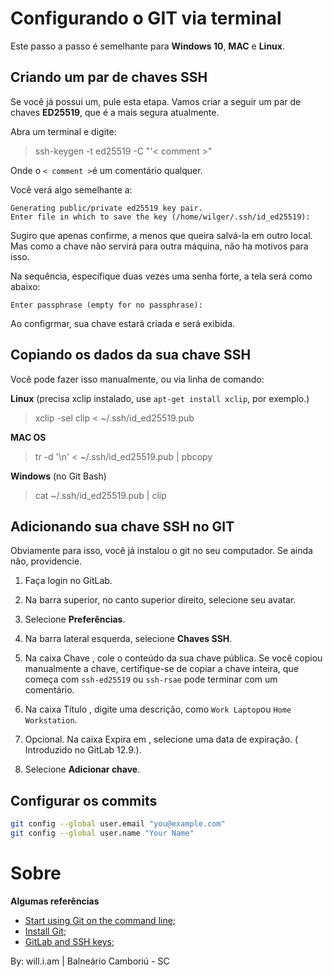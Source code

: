 # Configurando o GIT via terminal

Este passo a passo é semelhante para **Windows 10**, **MAC** e **Linux**.



## Criando um par de chaves SSH

Se você já possui um, pule esta etapa. Vamos criar a seguir um par de chaves **ED25519**, que é a mais segura atualmente.

Abra um terminal e digite:

> ssh-keygen -t ed25519 -C "'< comment >"

Onde o `< comment >`é um comentário qualquer.

Você verá algo semelhante a:

```
Generating public/private ed25519 key pair.
Enter file in which to save the key (/home/wilger/.ssh/id_ed25519):
```

Sugiro que apenas confirme, a menos que queira salvá-la em outro local. Mas como a chave não servirá para outra máquina, não ha motivos para isso.

Na sequência, especifique duas vezes uma senha forte, a tela será como abaixo:

```
Enter passphrase (empty for no passphrase): 
```

Ao configrmar, sua chave estará criada e será exibida.



## Copiando os dados da sua chave SSH

Você pode fazer isso manualmente, ou via linha de comando:

  **Linux** (precisa xclip instalado, use `apt-get install xclip`, por exemplo.)

  > xclip -sel clip < ~/.ssh/id_ed25519.pub

  **MAC OS**

  > tr -d '\n' < ~/.ssh/id_ed25519.pub | pbcopy

  **Windows** (no Git Bash)

  > cat ~/.ssh/id_ed25519.pub | clip



## Adicionando sua chave SSH no GIT

Obviamente para isso, você já instalou o git no seu computador. Se ainda não, providencie.

1. Faça login no GitLab.

2. Na barra superior, no canto superior direito, selecione seu avatar.

3. Selecione **Preferências**.

4. Na barra lateral esquerda, selecione **Chaves SSH**.

5. Na caixa Chave , cole o conteúdo da sua chave pública. Se você copiou manualmente a chave, certifique-se de copiar a chave inteira, que começa com `ssh-ed25519` ou `ssh-rsae` pode terminar com um comentário.

6. Na caixa Título , digite uma descrição, como `Work Laptop`ou `Home Workstation`.

7. Opcional. Na caixa Expira em , selecione uma data de expiração. ( Introduzido no GitLab 12.9.).

8. Selecione **Adicionar chave**.



## Configurar os commits

```sh
git config --global user.email "you@example.com"
git config --global user.name "Your Name"
```


# Sobre

**Algumas referências**
- [Start using Git on the command line](https://docs.gitlab.com/ee/gitlab-basics/start-using-git.html);
- [Install Git](https://docs.gitlab.com/ee/topics/git/how_to_install_git/index.html);
- [GitLab and SSH keys](https://docs.gitlab.com/ee/ssh/index.html);

By: will.i.am | Balneário Camboriú - SC
